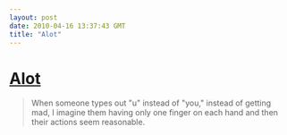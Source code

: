 ```yaml
---
layout: post
date: 2010-04-16 13:37:43 GMT
title: "Alot"
---
```

# [Alot](http://hyperboleandahalf.blogspot.com/2010/04/alot-is-better-than-you-at-everything.html)

> When someone types out "u" instead of "you," instead of getting mad, I
imagine them having only one finger on each hand and then their actions seem
reasonable.